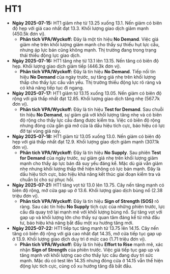 # HT1

- **Ngày 2025-07-15:** HT1 giảm nhẹ từ 13.25 xuống 13.1. Nến giảm có biên độ hẹp với giá cao nhất đạt 13.3. Khối lượng giao dịch giảm mạnh (450.5k đơn vị).
    - **Phân tích VPA/Wyckoff:** Đây là một tín hiệu **No Demand**. Việc giá giảm nhẹ trên khối lượng giảm mạnh cho thấy sự thiếu hụt lực cầu, nhưng áp lực bán cũng không mạnh. Thị trường đang trong trạng thái thiếu động lực giao dịch.
- **Ngày 2025-07-16:** HT1 tăng nhẹ từ 13.1 lên 13.15. Nến tăng có biên độ hẹp. Khối lượng giao dịch giảm tiếp (446.3k đơn vị).
    - **Phân tích VPA/Wyckoff:** Đây là tín hiệu **No Demand**. Tiếp nối tín hiệu **No Demand** của ngày trước, sự tăng giá nhẹ trên khối lượng thấp cho thấy lực cầu vẫn yếu. Thị trường thiếu động lực rõ ràng và có khả năng tiếp tục đi ngang.
- **Ngày 2025-07-17:** HT1 giảm từ 13.15 xuống 13.05. Nến giảm có biên độ rộng với giá thấp nhất đạt 12.85. Khối lượng giao dịch tăng nhẹ (567.7k đơn vị).
    - **Phân tích VPA/Wyckoff:** Đây là tín hiệu **Test for Demand**. Sau chuỗi tín hiệu **No Demand**, sự giảm giá với khối lượng tăng nhẹ và có biên độ rộng cho thấy lực cầu đang được kiểm tra. Việc có biên độ rộng nhưng đóng cửa gần giá mở cửa là dấu hiệu tích cực, báo hiệu có lực đỡ tại vùng giá này.
- **Ngày 2025-07-18:** HT1 giảm từ 13.05 xuống 13.0. Nến giảm có biên độ hẹp với giá thấp nhất đạt 12.9. Khối lượng giao dịch giảm mạnh (307.1k đơn vị).
    - **Phân tích VPA/Wyckoff:** Đây là tín hiệu **No Supply**. Sau phiên **Test for Demand** của ngày trước, sự giảm giá nhẹ trên khối lượng giảm mạnh cho thấy áp lực bán đã suy yếu đáng kể. Mặc dù giá vẫn giảm nhẹ nhưng khối lượng thấp thể hiện không có lực bán mạnh. Đây là dấu hiệu tích cực, báo hiệu khả năng kết thúc giai đoạn kiểm tra và chuẩn bị cho sự phục hồi.
- **Ngày 2025-07-21:** HT1 tăng vọt từ 13.0 lên 13.75. Cây nến tăng mạnh có biên độ rộng, mở cửa gap up ở 13.6. Khối lượng giao dịch bùng nổ (2.38 triệu đơn vị).
    - **Phân tích VPA/Wyckoff:** Đây là tín hiệu **Sign of Strength (SOS)** rõ ràng. Sau các tín hiệu **No Supply** tích cực của những phiên trước, lực cầu đã quay trở lại mạnh mẽ với khối lượng bùng nổ. Sự tăng vọt với gap up và khối lượng lớn cho thấy sự quan tâm đáng kể từ nhà đầu tư, báo hiệu khả năng bắt đầu một xu hướng tăng mới.
- **Ngày 2025-07-22:** HT1 tiếp tục tăng mạnh từ 13.75 lên 14.15. Cây nến tăng có biên độ rộng với giá cao nhất đạt 14.35, mở cửa tiếp tục gap up ở 13.9. Khối lượng giao dịch duy trì ở mức cao (1.71 triệu đơn vị).
    - **Phân tích VPA/Wyckoff:** Đây là tín hiệu **Effort to Rise** mạnh mẽ, xác nhận **Sign of Strength** của phiên trước. Việc giá tiếp tục gap up và tăng mạnh với khối lượng cao cho thấy lực cầu đang duy trì sức mạnh. Mặc dù có test lên 14.35 nhưng đóng cửa ở 14.15 vẫn thể hiện động lực tích cực, củng cố xu hướng tăng đã bắt đầu.